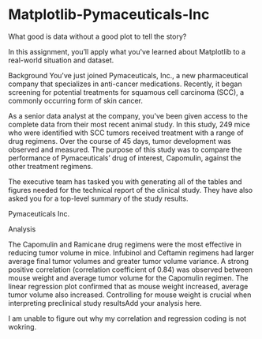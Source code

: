 # Matplotlib-Pymaceuticals-Inc

What good is data without a good plot to tell the story?

In this assignment, you’ll apply what you've learned about Matplotlib to a real-world situation and dataset.

Background
You've just joined Pymaceuticals, Inc., a new pharmaceutical company that specializes in anti-cancer medications. Recently, it began screening for potential treatments for squamous cell carcinoma (SCC), a commonly occurring form of skin cancer.

As a senior data analyst at the company, you've been given access to the complete data from their most recent animal study. In this study, 249 mice who were identified with SCC tumors received treatment with a range of drug regimens. Over the course of 45 days, tumor development was observed and measured. The purpose of this study was to compare the performance of Pymaceuticals’ drug of interest, Capomulin, against the other treatment regimens.

The executive team has tasked you with generating all of the tables and figures needed for the technical report of the clinical study. They have also asked you for a top-level summary of the study results.


Pymaceuticals Inc.

Analysis

The Capomulin and Ramicane drug regimens were the most effective in reducing tumor volume in mice. Infubinol and Ceftamin regimens had larger average final tumor volumes and greater tumor volume variance. A strong positive correlation (correlation coefficient of 0.84) was observed between mouse weight and average tumor volume for the Capomulin regimen. The linear regression plot confirmed that as mouse weight increased, average tumor volume also increased. Controlling for mouse weight is crucial when interpreting preclinical study resultsAdd your analysis here.

I am unable to figure out why my correlation and regression coding is not wokring.
